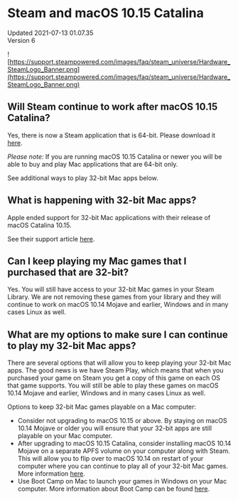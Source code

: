 # Steam and macOS 10.15 Catalina
Updated 2021-07-13 01.07.35  
Version 6  

![https://support.steampowered.com/images/faq/steam_universe/Hardware_SteamLogo_Banner.png](https://support.steampowered.com/images/faq/steam_universe/Hardware_SteamLogo_Banner.png)  
  
  
## Will Steam continue to work after macOS 10.15 Catalina?
  
  
Yes, there is now a Steam application that is 64-bit. Please download it [here](https://store.steampowered.com/about/ ).  
  
*Please note:* If you are running macOS 10.15 Catalina or newer you will be able to buy and play Mac applications that are 64-bit only.  
  
See additional ways to play 32-bit Mac apps below.  
  
## What is happening with 32-bit Mac apps?
  
  
Apple ended support for 32-bit Mac applications with their release of macOS Catalina 10.15.  
  
See their support article [here](https://support.apple.com/en-us/HT208436).  
  
## Can I keep playing my Mac games that I purchased that are 32-bit?
  
  
Yes. You will still have access to your 32-bit Mac games in your Steam Library. We are not removing these games from your library and they will continue to work on macOS 10.14 Mojave and earlier, Windows and in many cases Linux as well.  
  
## What are my options to make sure I can continue to play my 32-bit Mac apps?
  
  
There are several options that will allow you to keep playing your 32-bit Mac apps. The good news is we have Steam Play, which means that when you purchased your game on Steam you get a copy of this game on each OS that game supports. You will still be able to play these games on macOS 10.14 Mojave and earlier, Windows and in many cases Linux as well.  
  
Options to keep 32-bit Mac games playable on a Mac computer:  

* Consider not upgrading to macOS 10.15 or above. By staying on macOS 10.14 Mojave or older you will ensure that your 32-bit apps are still playable on your Mac computer.
* After upgrading to macOS 10.15 Catalina, consider installing macOS 10.14 Mojave on a separate APFS volume on your computer along with Steam. This will allow you to flip over to macOS 10.14 on restart of your computer where you can continue to play all of your 32-bit Mac games. More information [here](https://support.apple.com/en-us/HT208891).
* Use Boot Camp on Mac to launch your games in Windows on your Mac computer. More information about Boot Camp can be found [here](https://support.apple.com/boot-camp).